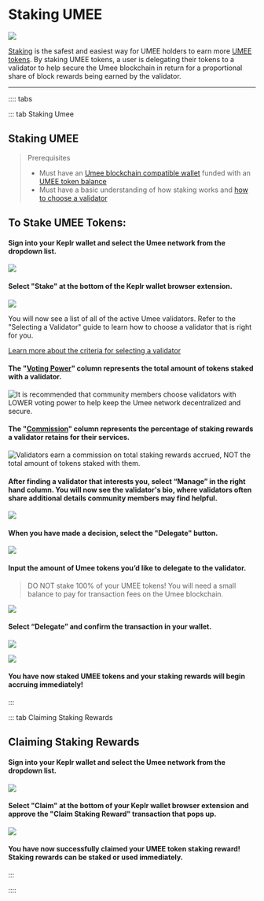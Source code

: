 # Staking UMEE

![](/bg/staking.jpeg)

[Staking](/users/blockchain-basics/what-is-staking) is the safest and easiest way for UMEE holders to earn more [UMEE tokens](/overview/umee-token). By staking UMEE tokens, a user is delegating their tokens to a validator to help secure the Umee blockchain in return for a proportional share of block rewards being earned by the validator.

****

:::: tabs

::: tab Staking Umee

## Staking UMEE

> Prerequisites
>
> * Must have an [Umee blockchain compatible wallet](/users/getting-started/creating-wallet.html#creating-an-umee-blockchain-compatible-wallet) funded with an [UMEE token balance](/users/getting-started/funding-wallet)
> * Must have a basic understanding of how staking works and [how to choose a validator](/users/staking-umee/selecting-validator)

## To Stake UMEE Tokens:

#### Sign into your Keplr wallet and select the Umee network from the dropdown list.

![](/bg/stake-umee-1.png)

#### Select "Stake" at the bottom of the Keplr wallet browser extension.

![](/bg/stake-umee-2.png)

You will now see a list of all of the active Umee validators. Refer to the "Selecting a Validator" guide to learn how to choose a validator that is right for you.

[Learn more about the criteria for selecting a validator](/users/staking-umee/selecting-validator)

#### The "[Voting Power](/users/staking-umee/selecting-validator)" column represents the total amount of tokens staked with a validator.

![It is recommended that community members choose validators with LOWER voting power to help keep the Umee network decentralized and secure.](/bg/stake-umee-3.png)

#### The "[Commission](/users/staking-umee/selecting-validator)" column represents the percentage of staking rewards a validator retains for their services.

![Validators earn a commission on total staking rewards accrued, NOT the total amount of tokens staked with them.](/bg/stake-umee-4.png)

#### After finding a validator that interests you, select “Manage” in the right hand column. You will now see the validator's bio, where validators often share additional details community members may find helpful.

![](/bg/stake-umee-5.png)

#### When you have made a decision, select the "Delegate" button.

![](/bg/stake-umee-6.png)

#### Input the amount of Umee tokens you’d like to delegate to the validator.

> DO NOT stake 100% of your UMEE tokens! You will need a small balance to pay for transaction fees on the Umee blockchain.

![](/bg/stake-umee-7.png)

#### Select “Delegate” and confirm the transaction in your wallet.

![](/bg/stake-umee-8.png)

![](/bg/stake-umee-9.png)

#### You have now staked UMEE tokens and your staking rewards will begin accruing immediately!

:::

::: tab Claiming Staking Rewards

## Claiming Staking Rewards

#### Sign into your Keplr wallet and select the Umee network from the dropdown list.

![](/bg/claim-stake-1.png)

#### Select "Claim" at the bottom of your Keplr wallet browser extension and approve the "Claim Staking Reward" transaction that pops up.

![](/bg/claim-stake-2.png)

#### You have now successfully claimed your UMEE token staking reward! Staking rewards can be staked or used immediately.

:::

::::